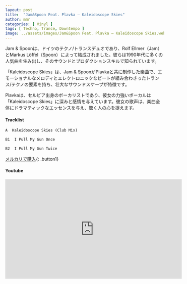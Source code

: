 ```yaml
---
layout: post
title:  "Jam&Spoon Feat. Plavka – Kaleidoscope Skies"
author: mmr
categories: [ Vinyl ]
tags: [ Techno, Trance, Downtempo ]
image: ../assets/images/Jam&Spoon Feat. Plavka – Kaleidoscope Skies.webp
---
```


Jam & Spoonは、ドイツのテクノ/トランスデュオであり、Rolf Ellmer（Jam）とMarkus Löffel（Spoon）によって結成されました。彼らは1990年代に多くの人気曲を生み出し、そのサウンドとプロダクションスキルで知られています。

「Kaleidoscope Skies」は、Jam & SpoonがPlavkaと共に制作した楽曲で、エモーショナルなメロディとエレクトロニックなビートが組み合わさったトランス/テクノの要素を持ち、壮大なサウンドスケープが特徴です。

Plavkaは、セルビア出身のボーカリストであり、彼女の力強いボーカルは「Kaleidoscope Skies」に深みと感情を与えています。彼女の歌声は、楽曲全体にドラマティックなエッセンスを与え、聴く人の心を捉えます。

#### Tracklist
```md
A  Kaleidoscope Skies (Club Mix)

B1  I Pull My Gun Once

B2  I Pull My Gun Twice
```

[メルカリで購入](https://jp.mercari.com/item/m66323929569?afid=6142608987){: .button1}

#### Youtube
<iframe width="560" height="315" src="https://www.youtube.com/embed/foNwLavG1mA?si=sdoV9oB8Iw49rgt5" title="YouTube video player" frameborder="0" allow="accelerometer; autoplay; clipboard-write; encrypted-media; gyroscope; picture-in-picture; web-share" referrerpolicy="strict-origin-when-cross-origin" allowfullscreen></iframe>